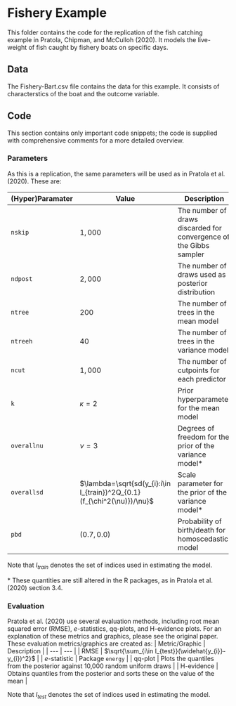 # Fishery Example
This folder contains the code for the replication of the fish catching example in Pratola, Chipman, and McCulloh (2020). It models the live-weight of fish caught by fishery boats on specific days.

## Data
The Fishery-Bart.csv file contains the data for this example. It consists of characterstics of the boat and the outcome variable.

## Code
This section contains only important code snippets; the code is supplied with comprehensive comments for a more detailed overview.

### Parameters
As this is a replication, the same parameters will be used as in Pratola et al. (2020). These are:

| (Hyper)Paramater | Value | Description |
| --- | --- | --- |
| `nskip` | $1,000$ | The number of draws discarded for convergence of the Gibbs sampler |
| `ndpost` | $2,000$ | The number of draws used as posterior distribution |
| `ntree` | $200$  | The number of trees in the mean model | 
| `ntreeh` | $40$ | The number of trees in the variance model |
| `ncut` | $1,000$ | The number of cutpoints for each predictor |
| `k` | $\kappa = 2$ | Prior hyperparameter for the mean model |
| `overallnu` | $\nu=3$ | Degrees of freedom for the prior of the variance model* |
| `overallsd` | $\lambda=\sqrt{sd(y_{i}:i\in I_{train})^2Q_{0.1}(f_{\chi^2(\nu)})/\nu}$ | Scale parameter for the prior of the variance model* |
| `pbd` | $(0.7, 0.0)$ | Probability of birth/death for homoscedastic model |

Note that $I_{train}$ denotes the set of indices used in estimating the model.

$*$ These quantities are still altered in the R packages, as in Pratola et al. (2020) section 3.4.

### Evaluation
Pratola et al. (2020) use several evaluation methods, including root mean squared error (RMSE), $e$-statistics, qq-plots, and H-evidence plots. For an explanation of these metrics and graphics, please see the original paper. These evaluation metrics/graphics are created as:
| Metric/Graphic | Description |
| --- | --- |
| RMSE | $\sqrt{\sum_{i\in I_{test}}(\widehat{y_{i}}-y_{i})^2}$ |
| $e$-statistic | Package `energy` |
| qq-plot | Plots the quantiles from the posterior against 10,000 random uniform draws |
| H-evidence | Obtains quantiles from the posterior and sorts these on the value of the mean |

Note that $I_{test}$ denotes the set of indices used in estimating the model.
